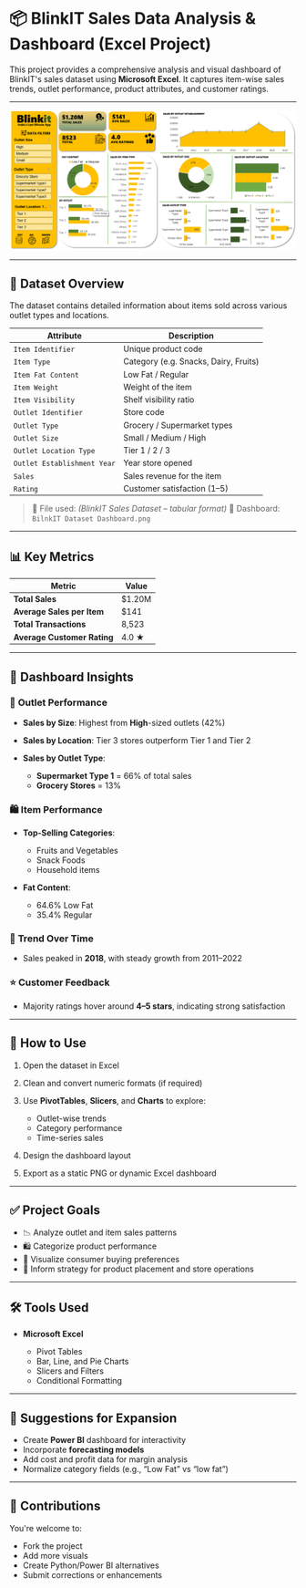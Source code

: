# 📦 BlinkIT Sales Data Analysis & Dashboard (Excel Project)

This project provides a comprehensive analysis and visual dashboard of BlinkIT's sales dataset using **Microsoft Excel**. It captures item-wise sales trends, outlet performance, product attributes, and customer ratings.

---

![Dashboard Preview](BilnkIT%20Dataset%20Dashboard.png)

---

## 📁 Dataset Overview

The dataset contains detailed information about items sold across various outlet types and locations.

| Attribute                   | Description                           |
| --------------------------- | ------------------------------------- |
| `Item Identifier`           | Unique product code                   |
| `Item Type`                 | Category (e.g. Snacks, Dairy, Fruits) |
| `Item Fat Content`          | Low Fat / Regular                     |
| `Item Weight`               | Weight of the item                    |
| `Item Visibility`           | Shelf visibility ratio                |
| `Outlet Identifier`         | Store code                            |
| `Outlet Type`               | Grocery / Supermarket types           |
| `Outlet Size`               | Small / Medium / High                 |
| `Outlet Location Type`      | Tier 1 / 2 / 3                        |
| `Outlet Establishment Year` | Year store opened                     |
| `Sales`                     | Sales revenue for the item            |
| `Rating`                    | Customer satisfaction (1–5)           |

> 📂 File used: *(BlinkIT Sales Dataset – tabular format)*
> 📸 Dashboard: `BilnkIT Dataset Dashboard.png`

---

## 📊 Key Metrics

| Metric                      | Value   |
| --------------------------- | ------- |
| **Total Sales**             | \$1.20M |
| **Average Sales per Item**  | \$141   |
| **Total Transactions**      | 8,523   |
| **Average Customer Rating** | 4.0 ★   |

---

## 📌 Dashboard Insights

### 🏪 **Outlet Performance**

* **Sales by Size**: Highest from **High**-sized outlets (42%)
* **Sales by Location**: Tier 3 stores outperform Tier 1 and Tier 2
* **Sales by Outlet Type**:

  * **Supermarket Type 1** = 66% of total sales
  * **Grocery Stores** = 13%

### 🛍 **Item Performance**

* **Top-Selling Categories**:

  * Fruits and Vegetables
  * Snack Foods
  * Household items
* **Fat Content**:

  * 64.6% Low Fat
  * 35.4% Regular

### 📆 **Trend Over Time**

* Sales peaked in **2018**, with steady growth from 2011–2022

### ⭐ **Customer Feedback**

* Majority ratings hover around **4–5 stars**, indicating strong satisfaction

---

## 📂 How to Use

1. Open the dataset in Excel
2. Clean and convert numeric formats (if required)
3. Use **PivotTables**, **Slicers**, and **Charts** to explore:

   * Outlet-wise trends
   * Category performance
   * Time-series sales
4. Design the dashboard layout
5. Export as a static PNG or dynamic Excel dashboard

---

## ✅ Project Goals

* 📉 Analyze outlet and item sales patterns
* 🛍 Categorize product performance
* 🧠 Visualize consumer buying preferences
* 🎯 Inform strategy for product placement and store operations

---

## 🛠 Tools Used

* **Microsoft Excel**

  * Pivot Tables
  * Bar, Line, and Pie Charts
  * Slicers and Filters
  * Conditional Formatting

---

## 🚀 Suggestions for Expansion

* Create **Power BI** dashboard for interactivity
* Incorporate **forecasting models**
* Add cost and profit data for margin analysis
* Normalize category fields (e.g., “Low Fat” vs “low fat”)

---

## 🙌 Contributions

You're welcome to:

* Fork the project
* Add more visuals
* Create Python/Power BI alternatives
* Submit corrections or enhancements

